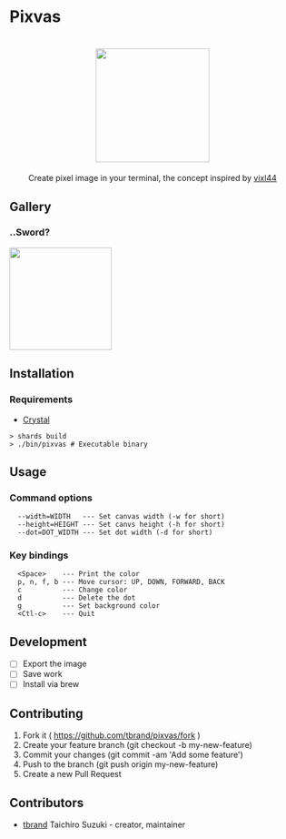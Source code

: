 # Pixvas

<h1 align="center">
    <img src="https://user-images.githubusercontent.com/3483230/31853739-c2c08dd6-b6c8-11e7-94c1-8592118b0516.png" width="200"/>
</h1>

<p align="center">
	Create pixel image in your terminal, the concept inspired by <a href="https://github.com/sebashwa/vixl44">vixl44</a>
</p>

## Gallery

### ..Sword?
<img src="https://user-images.githubusercontent.com/3483230/31853792-dd1227de-b6c9-11e7-8ad0-e3542bc1d23d.gif" width="180"/>

## Installation

### Requirements
 - [Crystal](https://github.com/crystal-lang/crystal)

```
> shards build
> ./bin/pixvas # Executable binary
```

## Usage

### Command options
```
  --width=WIDTH   --- Set canvas width (-w for short)
  --height=HEIGHT --- Set canvs height (-h for short)
  --dot=DOT_WIDTH --- Set dot width (-d for short)
```

### Key bindings
```
  <Space>    --- Print the color
  p, n, f, b --- Move cursor: UP, DOWN, FORWARD, BACK
  c          --- Change color
  d          --- Delete the dot
  g          --- Set background color
  <Ctl-c>    --- Quit
```

## Development
- [ ] Export the image
- [ ] Save work
- [ ] Install via brew

## Contributing

1. Fork it ( https://github.com/tbrand/pixvas/fork )
2. Create your feature branch (git checkout -b my-new-feature)
3. Commit your changes (git commit -am 'Add some feature')
4. Push to the branch (git push origin my-new-feature)
5. Create a new Pull Request

## Contributors

- [tbrand](https://github.com/tbrand) Taichiro Suzuki - creator, maintainer

